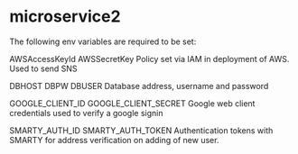 # microservice2

The following env variables are required to be set:

AWSAccessKeyId
AWSSecretKey
  Policy set via IAM in deployment of AWS. Used to send SNS
  
DBHOST
DBPW
DBUSER
  Database address, username and password
  
GOOGLE_CLIENT_ID
GOOGLE_CLIENT_SECRET
   Google web client credentials used to verify a google signin
   
SMARTY_AUTH_ID
SMARTY_AUTH_TOKEN
   Authentication tokens with SMARTY for address verification on adding of new user.
